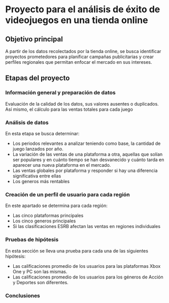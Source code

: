 # Proyecto para el análisis de éxito de videojuegos en una tienda online
## Objetivo principal 
A partir de los datos recolectados por la tienda online, se busca identificar proyectos prometedores para planificar campañas publicitarias y crear perfiles regionales que permitan enfocar el mercado en sus intereses.
## Etapas del proyecto 
### Información general y preparación de datos
Evaluación de la calidad de los datos, sus valores ausentes o duplicados. Así mismo, el cálculo para las ventas totales para cada juego 
### Análisis de datos 
En esta etapa se busca determinar:
- Los periodos relevantes a analizar teniendo como base, la cantidad de juego lanzados por año.
- La variación de las ventas de una plataforma a otra, aquellas que solían ser populares y en cuánto tiempo se han desvanecido y cuánto tarda en aparecer una nueva plataforma en el mercado.
- Las ventas globales por plataforma y responder si hay una diferencia significativa entre ellas
- Los generos más rentables
### Creación de un perfil de usuario para cada región
En este apartado se determina para cada región:
- Las cinco plataformas principales
- Los cinco generos principales
- Si las clasificaciones ESRB afectan las ventas en regiones individuales
### Pruebas de hipótesis
En esta sección se lleva una prueba para cada una de las siguientes hipótesis:
- Las calificaciones promedio de los usuarios para las plataformas Xbox One y PC son las mismas.
- Las calificaciones promedio de los usuarios para los géneros de Acción y Deportes son diferentes.
### Conclusiones

